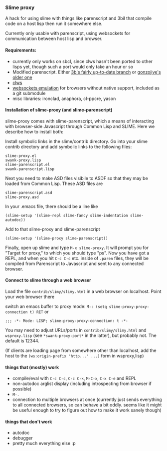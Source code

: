 ### Slime proxy

A hack for using slime with things like parenscript and 3bil that
compile code on a host lisp then run it somewhere else.

Currently only usable with parenscript, using websockets for
communication between host lisp and browser.

#### Requirements:
* currently only works on sbcl, since clws hasn't been ported to other lisps yet,
  though such a port would only take an hour or so
* Modified parenscript.  Either [3b's fairly up-to-date branch](http://github.com/3b/parenscript) or
  [gonzojive's older one](http://github.com/gonzojive/parenscript)
* [clws](http://github.com/3b/clws)
* [websockets emulation](http://github.com/gimite/web-socket-js) for
  browsers without native support, included as a git submodule
* misc libraries: ironclad, anaphora, cl-ppcre, yason

#### Installation of slime-proxy (and slime-parenscript)

slime-proxy comes with slime-parenscript, which a means of interacting
with browser-side Javascript through Common Lisp and SLIME.  Here we
describe how to install both:

Install symbolic links in the slime/contrib directory.  Go into your
slime contrib directory and add symbolic links to the following files:

    slime-proxy.el
    swank-proxy.lisp
    slime-parenscript.el
    swank-parenscript.lisp

Next you need to make ASD files visibile to ASDF so that they may be
loaded from Common Lisp.  These ASD files are

    slime-parenscript.asd
    slime-proxy.asd

In your .emacs file, there should be a line like

    (slime-setup '(slime-repl slime-fancy slime-indentation slime-autodoc))

Add to that slime-proxy and slime-parenscript

    (slime-setup '(slime-proxy slime-parenscript))

Finally, open up slime and type `M-x slime-proxy`.  It will prompt you
for "Target for proxy," to which you should type "ps".  Now you have
got a REPL, and when you hit `C-c C-c` etc. inside of `.paren` files,
they will be compiled from Parenscript to Javascript and sent to any
connected browser.

#### Connect to slime through a web browser

Load the file `contrib/slimy/slimy.html` in a web browser on
localhost.  Point your web browser there

switch an emacs buffer to proxy mode:
`M-: (setq slime-proxy-proxy-connection t) RET`
or

    ;;; -*- Mode: LISP; slime-proxy-proxy-connection: t -*-

You may need to adjust URLs/ports in `contrib/slimy/slimy.html` and
`wsproxy.lisp` (see `*swank-proxy-port*` in the latter), but probably
not.  The default is 12344.

(If clients are loading page from somewhere other than localhost, add
the host to the `(ws:origin-prefix "http..." ...)` form in
wsproxy,lisp)


#### things that (mostly) work
* compile/eval with `C-c C-c`, `C-c C-k`, `M-C-x`, `C-x C-e` and REPL
* non-autodoc arglist display (including introspecting from browser if possible)
* `M-.`
* connection to multiple browsers at once (currently just sends
  everything to all connected browsers, so can behave a bit oddly.
  seems like it might be useful enough to try to figure out how to
  make it work sanely though)

#### things that don't work
* autodoc
* debugger
* pretty much everything else :p

